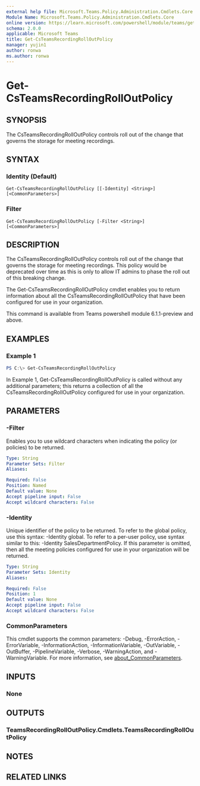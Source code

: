 ```yaml
---
external help file: Microsoft.Teams.Policy.Administration.Cmdlets.Core.dll-Help.xml
Module Name: Microsoft.Teams.Policy.Administration.Cmdlets.Core
online version: https://learn.microsoft.com/powershell/module/teams/get-csteamsrecordingrolloutpolicy
schema: 2.0.0
applicable: Microsoft Teams
title: Get-CsTeamsRecordingRollOutPolicy
manager: yujin1
author: ronwa
ms.author: ronwa
---
```


# Get-CsTeamsRecordingRollOutPolicy

## SYNOPSIS

The CsTeamsRecordingRollOutPolicy controls roll out of the change that governs the storage for meeting recordings.

## SYNTAX

### Identity (Default)
```
Get-CsTeamsRecordingRollOutPolicy [[-Identity] <String>] [<CommonParameters>]
```

### Filter
```
Get-CsTeamsRecordingRollOutPolicy [-Filter <String>] [<CommonParameters>]
```

## DESCRIPTION

The CsTeamsRecordingRollOutPolicy controls roll out of the change that governs the storage for meeting recordings. This policy would be deprecated over time as this is only to allow IT admins to phase the roll out of this breaking change.

The Get-CsTeamsRecordingRollOutPolicy cmdlet enables you to return information about all the CsTeamsRecordingRollOutPolicy that have been configured for use in your organization.

This command is available from Teams powershell module 6.1.1-preview and above.

## EXAMPLES

### Example 1
```powershell
PS C:\> Get-CsTeamsRecordingRollOutPolicy
```

In Example 1, Get-CsTeamsRecordingRollOutPolicy is called without any additional parameters; this returns a collection of all the CsTeamsRecordingRollOutPolicy configured for use in your organization.

## PARAMETERS

### -Filter
Enables you to use wildcard characters when indicating the policy (or policies) to be returned.

```yaml
Type: String
Parameter Sets: Filter
Aliases:

Required: False
Position: Named
Default value: None
Accept pipeline input: False
Accept wildcard characters: False
```

### -Identity
Unique identifier of the policy to be returned. To refer to the global policy, use this syntax: -Identity global. To refer to a per-user policy, use syntax similar to this: -Identity SalesDepartmentPolicy.
If this parameter is omitted, then all the meeting policies configured for use in your organization will be returned.

```yaml
Type: String
Parameter Sets: Identity
Aliases:

Required: False
Position: 1
Default value: None
Accept pipeline input: False
Accept wildcard characters: False
```

### CommonParameters
This cmdlet supports the common parameters: -Debug, -ErrorAction, -ErrorVariable, -InformationAction, -InformationVariable, -OutVariable, -OutBuffer, -PipelineVariable, -Verbose, -WarningAction, and -WarningVariable. For more information, see [about_CommonParameters](http://go.microsoft.com/fwlink/?LinkID=113216).

## INPUTS

### None

## OUTPUTS

### TeamsRecordingRollOutPolicy.Cmdlets.TeamsRecordingRollOutPolicy

## NOTES

## RELATED LINKS
